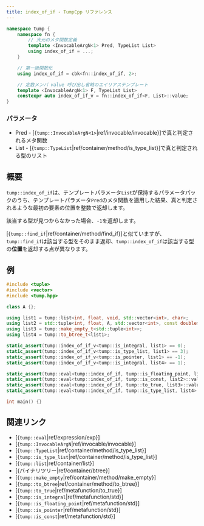 ```yaml
---
title: index_of_if - TumpCpp リファレンス
---
```


```cpp
namespace tump {
    namespace fn {
        // 大元のメタ関数定義
        template <InvocableArgN<1> Pred, TypeList List>
        using index_of_if = ...;
    }

    // 第一級関数化
    using index_of_if = cbk<fn::index_of_if, 2>;

    // 定数メンバ value 呼び出し省略のエイリアステンプレート
    template <InvocableArgN<1> F, TypeList List>
    constexpr auto index_of_if_v = fn::index_of_if<F, List>::value;
}
```

### パラメータ

- Pred - [{`tump::InvocableArgN<1>`|ref/invocable/invocable}]で真と判定されるメタ関数
- List - [{`tump::TypeList`|ref/container/method/is_type_list}]で真と判定される型のリスト

## 概要

`tump::index_of_if`は、テンプレートパラメータ`List`が保持するパラメータパックのうち、テンプレートパラメータ`Pred`のメタ関数を適用した結果、真と判定されるような最初の要素の位置を整数で返却します。

該当する型が見つからなかった場合、`-1`を返却します。

[{`tump::find_if`|ref/container/method/find_if}]と似ていますが、`tump::find_if`は該当する型をそのまま返却、`tump::index_of_if`は該当する型の**位置**を返却する点が異なります。

## 例

```cpp
#include <tuple>
#include <vector>
#include <tump.hpp>

class A {};

using list1 = tump::list<int, float, void, std::vector<int>, char>;
using list2 = std::tuple<int, float, A, std::vector<int>, const double>;
using list3 = tump::make_empty_t<std::tuple<int>>;
using list4 = tump::to_btree_t<list1>;

static_assert(tump::index_of_if_v<tump::is_integral, list1> == 0);
static_assert(tump::index_of_if_v<tump::is_type_list, list1> == 3);
static_assert(tump::index_of_if_v<tump::is_pointer, list1> == -1);
static_assert(tump::index_of_if_v<tump::is_integral, list4> == 1);

static_assert(tump::eval<tump::index_of_if, tump::is_floating_point, list2>::value == 1);
static_assert(tump::eval<tump::index_of_if, tump::is_const, list2>::value == 4);
static_assert(tump::eval<tump::index_of_if, tump::to_true, list3>::value == -1);
static_assert(tump::eval<tump::index_of_if, tump::is_type_list, list4>::value == 4);

int main() {}
```

## 関連リンク

- [{`tump::eval`|ref/expression/exp}]
- [{`tump::InvocableArgN`|ref/invocable/invocable}]
- [{`tump::TypeList`|ref/container/method/is_type_list}]
- [{`tump::is_type_list`|ref/container/method/is_type_list}]
- [{`tump::list`|ref/container/list}]
- [{バイナリツリー|ref/container/btree}]
- [{`tump::make_empty`|ref/container/method/make_empty}]
- [{`tump::to_btree`|ref/container/method/to_btree}]
- [{`tump::to_true`|ref/metafunction/to_true}]
- [{`tump::is_integral`|ref/metafunction/std}]
- [{`tump::is_floating_point`|ref/metafunction/std}]
- [{`tump::is_pointer`|ref/metafunction/std}]
- [{`tump::is_const`|ref/metafunction/std}]

